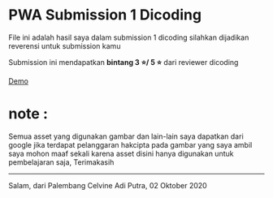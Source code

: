 # PWA Submission 1 Dicoding
File ini adalah hasil saya dalam submission 1 dicoding
silahkan dijadikan reverensi untuk submission kamu

Submission ini mendapatkan <b>bintang 3 ⭐/ 5 ⭐</b> dari reviewer dicoding

<a href="https://pwame.netlify.app/">Demo</a>

<h1>note :</h1> Semua asset yang digunakan gambar dan lain-lain saya dapatkan dari google
jika terdapat pelanggaran hakcipta pada gambar yang saya ambil saya mohon maaf sekali
karena asset disini hanya digunakan untuk pembelajaran saja, Terimakasih

<br/>
<hr>
Salam, dari Palembang
Celvine Adi Putra, 02 Oktober 2020
